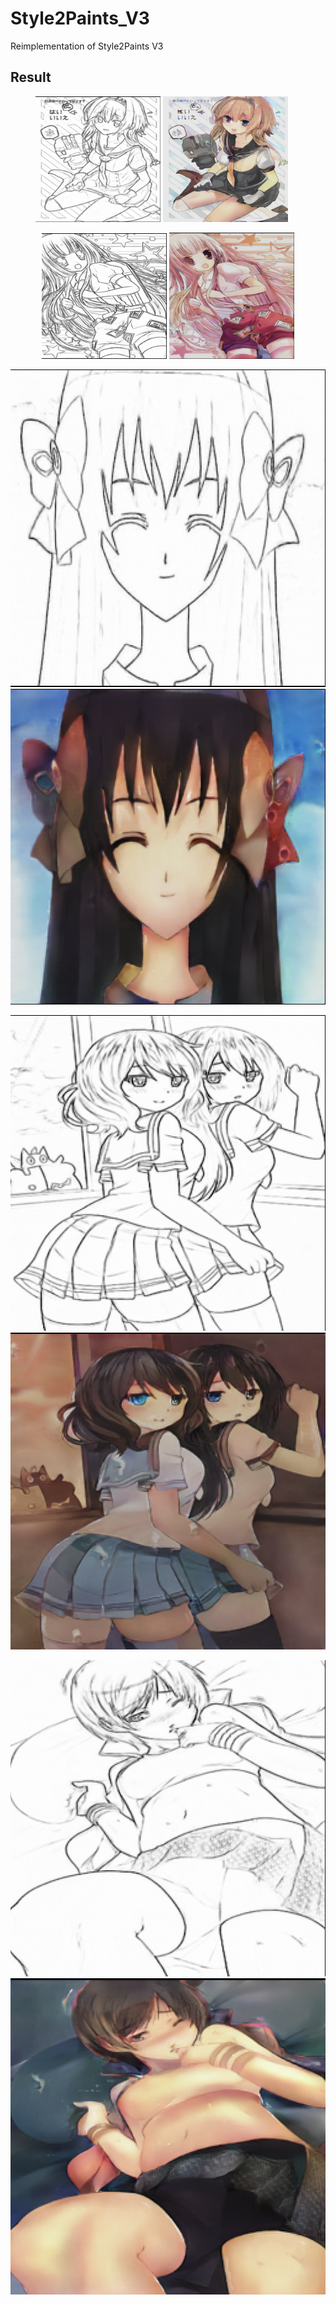 # Style2Paints_V3
Reimplementation of Style2Paints V3

## Result

<figure class="half">
    <img src="./example/1_sketch.png" width="200px" />
	<img src="./example/1_color.png" width="200px" />
</figure>

<center class="half">
    <img src="./example/2_sketch.png" width="200px" />
	<img src="./example/2_color.png" width="200px" />
</center>

![5](./example/3_sketch.png)        ![6](./example/3_color.png)

![7](./example/4_sketch.png)        ![8](./example/4_color.png)

![9](./example/5_sketch.png)        ![10](./example/5_color.png)
